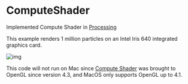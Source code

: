 # ComputeShader
Implemented Compute Shader in [Processing](https://processing.org/)

This example renders 1 million particles on an Intel Iris 640 integrated graphics card.

![img](img/ComputeShaderColor.gif)

This code will not run on Mac since [Compute Shader](https://www.khronos.org/opengl/wiki/Compute_Shader) was brought to OpenGL since version 4.3, and MacOS only supports OpenGL up to 4.1.
